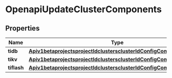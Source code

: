 
# OpenapiUpdateClusterComponents

## Properties
Name | Type | Description | Notes
------------ | ------------- | ------------- | -------------
**tidb** | [**Apiv1betaprojectsprojectIdclustersclusterIdConfigComponentsTidb**](Apiv1betaprojectsprojectIdclustersclusterIdConfigComponentsTidb.md) |  |  [optional]
**tikv** | [**Apiv1betaprojectsprojectIdclustersclusterIdConfigComponentsTikv**](Apiv1betaprojectsprojectIdclustersclusterIdConfigComponentsTikv.md) |  |  [optional]
**tiflash** | [**Apiv1betaprojectsprojectIdclustersclusterIdConfigComponentsTiflash**](Apiv1betaprojectsprojectIdclustersclusterIdConfigComponentsTiflash.md) |  |  [optional]



